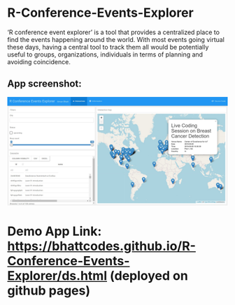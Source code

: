# R-Conference-Events-Explorer
‘R conference event explorer’ is a tool that provides a centralized place to find the events
happening around the world. With most events going virtual these days, having a central
tool to track them all would be potentially useful to groups, organizations, individuals in
terms of planning and avoiding coincidence.


## App screenshot:
<p align="center">
  <img width="auto" height="auto" src="./images-for-readme/ss2.jpg">
</p>

# Demo App Link: https://bhattcodes.github.io/R-Conference-Events-Explorer/ds.html (deployed on github pages)
